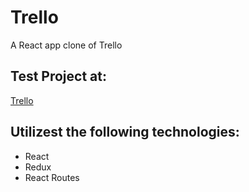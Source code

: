 # Trello
A React app clone of Trello

## Test Project at:
[Trello](https://trello-33445.firebaseapp.com/)

## Utilizest the following technologies:
- React
- Redux
- React Routes